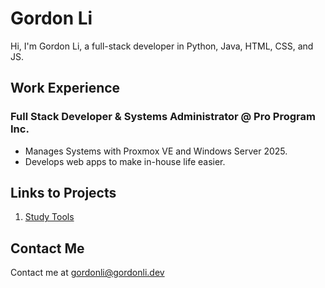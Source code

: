 # Gordon Li

Hi, I'm Gordon Li, a full-stack developer in Python, Java, HTML, CSS, and JS.

## Work Experience
### Full Stack Developer & Systems Administrator @ Pro Program Inc.
* Manages Systems with Proxmox VE and Windows Server 2025.
* Develops web apps to make in-house life easier.

## Links to Projects
1. [Study Tools](https://gordonli.dev/StudyTools)

## Contact Me
Contact me at
gordonli@gordonli.dev

